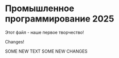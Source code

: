 # Промышленное программирование 2025

Этот файл - наше первое творчество!

Changes!

SOME NEW  TEXT SOME NEW CHANGES